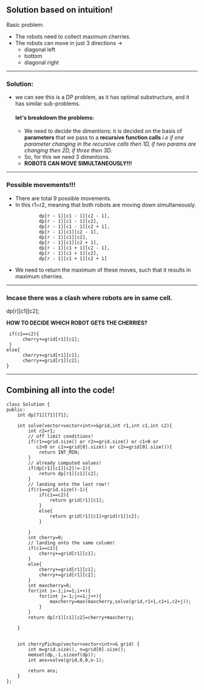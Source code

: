 ## Solution based on intuition!
Basic problem: 
- The robots need to collect maximum cherries.
- The robots can move in just 3 directions -> 
   - diagonal left
   - bottom
   - diagonal right
   
<hr>  

### Solution:
- we can see this is a DP problem, as it has optimal substructure, and it has similar sub-problems.
  #### let's breakdown the problems:
  - We need to decide the dimentions: it is decided on the basis of **parameters** that we pass to a **recursive function calls** *i.e if one parameter changing in the recursive calls then 1D, if two params are changing then 2D, if three then 3D.*
  - So, for this we need 3 dimentions.
  - **ROBOTS CAN MOVE SIMULTANEOUSLY!!!**

<hr>

### Possible movements!!!
- There are total 9 possible movements.
- In this r1=r2, meaning that both robots are moving down simultaneously. 

```
            dp[r - 1][c1 - 1][c2 - 1],
            dp[r - 1][c1 - 1][c2],
            dp[r - 1][c1 - 1][c2 + 1],
            dp[r - 1][c1][c2 - 1],
            dp[r - 1][c1][c2],
            dp[r - 1][c1][c2 + 1],
            dp[r - 1][c1 + 1][c2 - 1],
            dp[r - 1][c1 + 1][c2],
            dp[r - 1][c1 + 1][c2 + 1]
```
- We need to return the maximum of these moves, such that it results in maximum cherries. 

<hr>

### Incase there was a clash where robots are in same cell.
dp[r][c1][c2];

**HOW TO DECIDE WHICH ROBOT GETS THE CHERRIES?**
```
 if(c1==c2){
      cherry+=grid[r1][c1];
 }
else{
      cherry+=grid[r1][c1];
      cherry+=grid[r1][c2];
}
```
<hr>

## Combining all into the code!

```
class Solution {
public:
    int dp[71][71][71];

    int solve(vector<vector<int>>&grid,int r1,int c1,int c2){
        int r2=r1;
        // off limit conditions!
        if(r1>=grid.size() or r2>=grid.size() or c1<0 or 
           c2<0 or c1>=grid[0].size() or c2>=grid[0].size()){
            return INT_MIN;
        }
        // already computed values!
        if(dp[r1][c1][c2]!=-1){
            return dp[r1][c1][c2];
        }
        // landing onto the last row!!
        if(r1==grid.size()-1){
            if(c1==c2){
                return grid[r1][c1];
            }
            else{
                return grid[r1][c1]+grid[r1][c2];
            }

        }
        int cherry=0;
        // landing onto the same column!
        if(c1==c2){
            cherry+=grid[r1][c1];
        }
        else{
            cherry+=grid[r1][c1];
            cherry+=grid[r1][c2];
        }
        int maxcherry=0;
        for(int i=-1;i<=1;i++){
            for(int j=-1;j<=1;j++){
                maxcherry=max(maxcherry,solve(grid,r1+1,c1+i,c2+j));
            }
        }
        return dp[r1][c1][c2]=cherry+maxcherry;

    }
    
    
    int cherryPickup(vector<vector<int>>& grid) {
        int m=grid.size(), n=grid[0].size();
        memset(dp,-1,sizeof(dp));
        int ans=solve(grid,0,0,n-1);

        return ans;
    }
};
```

